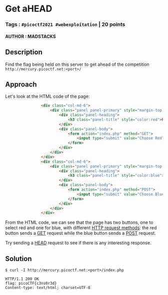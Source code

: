 # Get aHEAD

### Tags : `#picoctf2021 #webexploitation`  | 20 points

#### AUTHOR : MADSTACKS

## Description

Find the flag being held on this server to get ahead of the competition
`http://mercury.picoctf.net:<port>/`

## Approach

Let's look at the HTML code of the page:

```html
                <div class="col-md-6">
                    <div class="panel panel-primary" style="margin-top:50px">
                        <div class="panel-heading">
                            <h3 class="panel-title" style="color:red">Red</h3>
                        </div>
                        <div class="panel-body">
                            <form action="index.php" method="GET">
                                <input type="submit" value="Choose Red"/>
                            </form>
                        </div>
                    </div>
                </div>
                <div class="col-md-6">
                    <div class="panel panel-primary" style="margin-top:50px">
                        <div class="panel-heading">
                            <h3 class="panel-title" style="color:blue">Blue</h3>
                        </div>
                        <div class="panel-body">
                            <form action="index.php" method="POST">
                                <input type="submit" value="Choose Blue"/>
                            </form>
                        </div>
                    </div>
                </div>
```

From the HTML code, we can see that the page has two buttons, one to select red and one for blue, with different [HTTP request methods](https://developer.mozilla.org/en-US/docs/Web/HTTP/Methods): the red button sends a [GET](https://developer.mozilla.org/en-US/docs/Web/HTTP/Methods/GET) request while the blue button sends a [POST](https://developer.mozilla.org/en-US/docs/Web/HTTP/Methods/POST) request.

Try sending a [HEAD](https://developer.mozilla.org/en-US/docs/Web/HTTP/Methods/HEAD) request to see if there is any interesting response.

## Solution

```
$ curl -I http://mercury.picoctf.net:<port>/index.php

HTTP/1.1 200 OK
flag: picoCTF{c3ns0r3d}
Content-type: text/html; charset=UTF-8
```